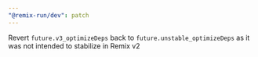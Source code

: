 ```yaml
---
"@remix-run/dev": patch
---
```


Revert `future.v3_optimizeDeps` back to `future.unstable_optimizeDeps` as it was not intended to stabilize in Remix v2
